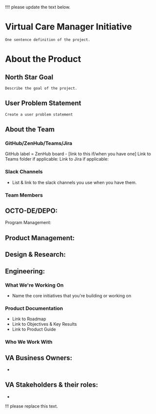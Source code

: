 !!!!  please update the text below. 

# Virtual Care Manager Initiative
```One sentence definition of the project.```

# About the Product
## North Star Goal 
```Describe the goal of the project.```


## User Problem Statement
```Create a user problem statement```

## About the Team
### GitHub/ZenHub/Teams/Jira
GitHub label = 
ZenHub board - [link to this if/when you have one]
Link to Teams folder if applicable: 
Link to Jira if applicable: 


### Slack Channels
- List & link to the slack channels you use when you have them.


### Team Members
OCTO-DE/DEPO:
- 
Program Management:

Product Management:
- 
Design & Research:
- 
Engineering:
- 

### What We're Working On
- Name the core initiatives that you're building or working on


### Product Documentation
- Link to Roadmap
- Link to Objectives & Key Results
- Link to Product Guide

### Who We Work With
VA Business Owners:
- 
- 
VA Stakeholders & their roles: 
- 
- 
!!!  please replace this text. 
